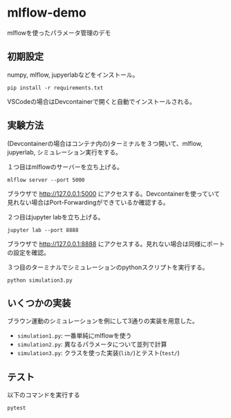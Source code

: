 # mlflow-demo
mlflowを使ったパラメータ管理のデモ

## 初期設定
numpy, mlflow, jupyerlabなどをインストール。

    pip install -r requirements.txt

VSCodeの場合はDevcontainerで開くと自動でインストールされる。


## 実験方法
(Devcontainerの場合はコンテナ内の)ターミナルを３つ開いて、mlflow, jupyerlab, シミュレーション実行をする。

１つ目はmlflowのサーバーを立ち上げる。

    mlflow server --port 5000

ブラウザで http://127.0.0.1:5000 にアクセスする。Devcontainerを使っていて見れない場合はPort-Forwardingができているか確認する。

２つ目はjupyter labを立ち上げる。

    jupyter lab --port 8888

ブラウザで http://127.0.0.1:8888 にアクセスする。見れない場合は同様にポートの設定を確認。

３つ目のターミナルでシミュレーションのpythonスクリプトを実行する。

    python simulation3.py


## いくつかの実装
ブラウン運動のシミュレーションを例にして3通りの実装を用意した。

 * `simulation1.py`: 一番単純にmlflowを使う
 * `simulation2.py`: 異なるパラメータについて並列で計算
 * `simulation3.py`: クラスを使った実装(`lib/`)とテスト(`test/`)


## テスト
以下のコマンドを実行する

    pytest
